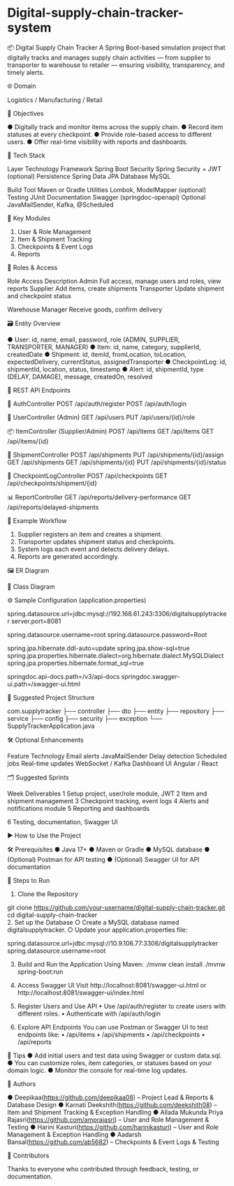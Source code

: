 # Digital-supply-chain-tracker-system

📦 Digital Supply Chain Tracker
A Spring Boot-based simulation project that digitally tracks and manages supply chain activities — from supplier to transporter to warehouse to retailer — ensuring visibility, transparency, and timely alerts.

🌐 Domain

Logistics / Manufacturing / Retail

🎯 Objectives

●	Digitally track and monitor items across the supply chain.
●	Record item statuses at every checkpoint.
●	Provide role-based access to different users.
●	Offer real-time visibility with reports and dashboards.

🧱 Tech Stack

Layer	Technology
Framework	Spring Boot
Security	Spring Security + JWT (optional)
Persistence	Spring Data JPA
Database	MySQL
 
Build Tool	Maven or Gradle
Utilities	Lombok, ModelMapper (optional)
Testing	JUnit
Documentation	Swagger (springdoc-openapi)
Optional	JavaMailSender, Kafka, @Scheduled

🧩 Key Modules

1.	User & Role Management
2.	Item & Shipment Tracking
3.	Checkpoints & Event Logs
4.	Reports

🔐 Roles & Access

Role	Access Description
Admin	Full access, manage users and roles, view reports
Supplier	Add items, create shipments
Transporter	Update shipment and checkpoint status
 
Warehouse Manager	Receive goods, confirm delivery

🗃 Entity Overview

●	User: id, name, email, password, role (ADMIN, SUPPLIER, TRANSPORTER, MANAGER)
●	Item: id, name, category, supplierId, createdDate
●	Shipment: id, itemId, fromLocation, toLocation, expectedDelivery, currentStatus, assignedTransporter
●	CheckpointLog: id, shipmentId, location, status, timestamp
●	Alert: id, shipmentId, type (DELAY, DAMAGE), message, createdOn, resolved

🔁 REST API Endpoints

🔐 AuthController
POST /api/auth/register POST /api/auth/login


👤 UserController (Admin)
GET /api/users
PUT /api/users/{id}/role


📦 ItemController (Supplier/Admin)
POST /api/items GET /api/items
GET /api/items/{id}
 
🚚 ShipmentController
POST /api/shipments
PUT /api/shipments/{id}/assign GET /api/shipments
GET /api/shipments/{id}
PUT /api/shipments/{id}/status


📍 CheckpointLogController
POST /api/checkpoints
GET /api/checkpoints/shipment/{id}



📊 ReportController
GET /api/reports/delivery-performance GET /api/reports/delayed-shipments



🧪 Example Workflow

1.	Supplier registers an item and creates a shipment.
2.	Transporter updates shipment status and checkpoints.
3.	System logs each event and detects delivery delays.
4.	Reports are generated accordingly.

🖼 ER Diagram
 

 


















🧭 Class Diagram

   


⚙ Sample Configuration (application.properties)

spring.datasource.url=jdbc:mysql://192.168.61.243:3306/digitalsupplytracker
server.port=8081

spring.datasource.username=root
spring.datasource.password=Root

spring.jpa.hibernate.ddl-auto=update
spring.jpa.show-sql=true
spring.jpa.properties.hibernate.dialect=org.hibernate.dialect.MySQLDialect
spring.jpa.properties.hibernate.format_sql=true

springdoc.api-docs.path=/v3/api-docs
springdoc.swagger-ui.path=/swagger-ui.html





📁 Suggested Project Structure

com.supplytracker
├── controller
├── dto
├── entity
├── repository
├── service
├── config
├── security
├── exception
└── SupplyTrackerApplication.java


 
🛠 Optional Enhancements

Feature	Technology
Email alerts	JavaMailSender
Delay detection	Scheduled jobs
Real-time updates	WebSocket / Kafka
Dashboard UI	Angular / React

🗂 Suggested Sprints

Week	Deliverables
1	Setup project, user/role module, JWT
2	Item and shipment management
3	Checkpoint tracking, event logs
4	Alerts and notifications module
5	Reporting and dashboards
 
6	Testing, documentation, Swagger UI

	
▶ How to Use the Project

🛠 Prerequisites
●	Java 17+
●	Maven or Gradle
●	MySQL database
●	(Optional) Postman for API testing
●	(Optional) Swagger UI for API documentation

🚀 Steps to Run
1.	Clone the Repository

  git clone https://github.com/your-username/digital-supply-chain-tracker.git
     cd digital-supply-chain-tracker	
2.	Set up the Database
○	Create a MySQL database named digitalsupplytracker.
○	Update your application.properties file:

spring.datasource.url=jdbc:mysql://10.9.106.77:3306/digitalsupplytracker            spring.datasource.username=root

3.	Build and Run the Application Using Maven:
      ./mvnw clean install
./mvnw spring-boot:run
4.	Access Swagger UI Visit 
   http://localhost:8081/swagger-ui.html or
http://localhost:8081/swagger-ui/index.html

5.	Register Users and Use API
•	Use /api/auth/register to create users with different roles.
•	Authenticate with /api/auth/login 


6.	Explore API Endpoints You can use Postman or Swagger UI to test endpoints like:
•	/api/items
•	/api/shipments
•	/api/checkpoints
•	/api/reports

📌 Tips
●	Add initial users and test data using Swagger or custom data.sql.
●	You can customize roles, item categories, or statuses based on your domain logic.
●	Monitor the console for real-time log updates.

👥 Authors

●	Deepikaa(https://github.com/deepikaa08) – Project Lead & Reports & Database Design
●	Karnati Deekshith(https://github.com/deekshith08) – Item and Shipment Tracking & Exception Handling
●	Allada Mukunda Priya Rajasri(https://github.com/amprajasri) – User and Role Management & Testing
●	Harini Kasturi(https://github.com/harinikasturi) – User and Role Management & Exception Handling
●	Aadarsh Bansal(https://github.com/ab5682) – Checkpoints & Event Logs & Testing

🤝 Contributors

Thanks to everyone who contributed through feedback, testing, or documentation.
